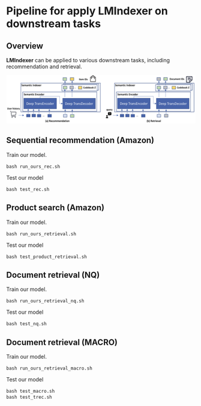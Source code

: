 # Pipeline for apply LMIndexer on downstream tasks

## Overview
**LMIndexer** can be applied to various downstream tasks, including recommendation and retrieval.

<p align="center">
  <img src="../fig/downstream.png" width="600px"/>
</p>

## Sequential recommendation (Amazon)

Train our model.
```
bash run_ours_rec.sh
```

Test our model
```
bash test_rec.sh
```

## Product search (Amazon)

Train our model.
```
bash run_ours_retrieval.sh
```

Test our model
```
bash test_product_retrieval.sh
```

## Document retrieval (NQ)

Train our model.
```
bash run_ours_retrieval_nq.sh
```

Test our model
```
bash test_nq.sh
```

## Document retrieval (MACRO)

Train our model.
```
bash run_ours_retrieval_macro.sh
```

Test our model
```
bash test_macro.sh
bash test_trec.sh
```
